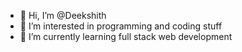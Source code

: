 - 👋 Hi, I’m @Deekshith
- 👀 I’m interested in programming and coding stuff
- 🌱 I’m currently learning full stack web development 


<!---
Deekshith76/Deekshith76 is a ✨ special ✨ repository because its `README.md` (this file) appears on your GitHub profile.
You can click the Preview link to take a look at your changes.
--->
